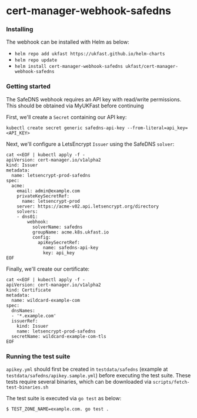 # cert-manager-webhook-safedns

### Installing

The webhook can be installed with Helm as below:

* `helm repo add ukfast https://ukfast.github.io/helm-charts`
* `helm repo update`
* `helm install cert-manager-webhook-safedns ukfast/cert-manager-webhook-safedns`

### Getting started

The SafeDNS webhook requires an API key with read/write permissions. This should be obtained via MyUKFast before continuing

First, we'll create a `Secret` containing our API key:

```
kubectl create secret generic safedns-api-key --from-literal=api_key=<API_KEY>
```

Next, we'll configure a LetsEncrypt `Issuer` using the SafeDNS `solver`:

```
cat <<EOF | kubectl apply -f -
apiVersion: cert-manager.io/v1alpha2
kind: Issuer
metadata:
  name: letsencrypt-prod-safedns
spec:
  acme:
    email: admin@example.com
    privateKeySecretRef:
      name: letsencrypt-prod
    server: https://acme-v02.api.letsencrypt.org/directory
    solvers:
    - dns01:
        webhook:
          solverName: safedns
          groupName: acme.k8s.ukfast.io
          config:
            apiKeySecretRef:
              name: safedns-api-key
              key: api_key
EOF
```

Finally, we'll create our certificate:

```
cat <<EOF | kubectl apply -f -
apiVersion: cert-manager.io/v1alpha2
kind: Certificate
metadata:
  name: wildcard-example-com
spec:
  dnsNames:
  - '*.example.com'
  issuerRef:
    kind: Issuer
    name: letsencrypt-prod-safedns
  secretName: wildcard-example-com-tls
EOF
```

### Running the test suite

`apikey.yml` should first be created in `testdata/safedns` (example at `testdata/safedns/apikey.sample.yml`) before executing the test suite.
These tests require several binaries, which can be downloaded via `scripts/fetch-test-binaries.sh`

The test suite is executed via `go test` as below:

```bash
$ TEST_ZONE_NAME=example.com. go test .
```
